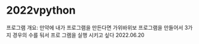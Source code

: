 # 2022vpython
프로그램 개요: 만약에 내가 프로그램을 만든다면 가위바위보 프로그램을 만들어서 3가지 경우의 수를 둬서 프로 그램을 실행 시키고 싶다
2022.06.20
